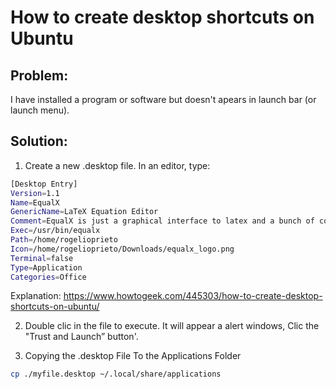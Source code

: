 # How to create desktop shortcuts on Ubuntu

## Problem: 
I have installed a program or software but doesn't apears in launch bar (or launch menu).

## Solution:
1. Create a new .desktop file. In an editor, type:
```bash
[Desktop Entry]
Version=1.1
Name=EqualX
GenericName=LaTeX Equation Editor
Comment=EqualX is just a graphical interface to latex and a bunch of conversion programs for aiding you write equations faster in latex and generate export files to use them in other applications.
Exec=/usr/bin/equalx
Path=/home/rogelioprieto
Icon=/home/rogelioprieto/Downloads/equalx_logo.png
Terminal=false
Type=Application
Categories=Office
```
Explanation: <https://www.howtogeek.com/445303/how-to-create-desktop-shortcuts-on-ubuntu/>



2. Double clic in the file to execute. It will appear a alert windows,  Clic the "Trust and Launch” button'.

3. Copying the .desktop File To the Applications Folder
```bash
cp ./myfile.desktop ~/.local/share/applications
```
